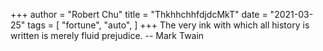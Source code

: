 +++
author = "Robert Chu"
title = "ThkhhchhfdjdcMkT"
date = "2021-03-25"
tags = [
    "fortune",
    "auto",
]
+++
The very ink with which all history is written is merely fluid prejudice.
		-- Mark Twain
